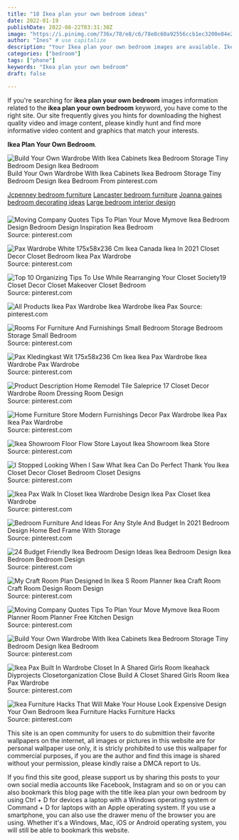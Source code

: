 ```yaml
---
title: "18 Ikea plan your own bedroom ideas"
date: 2022-01-19
publishDate: 2022-08-22T03:31:30Z
image: "https://i.pinimg.com/736x/78/e8/c6/78e8c60a92556ccb1ec3200e84e21246.jpg"
author: "Ines" # use capitalize
description: "Your Ikea plan your own bedroom images are available. Ikea plan your own bedroom are a topic that is being searched for and liked by netizens now. You can Download the Ikea plan your own bedroom files here. Find and Download all royalty-free vectors."
categories: ["bedroom"]
tags: ["phone"]
keywords: "Ikea plan your own bedroom"
draft: false

---
```


If you're searching for **ikea plan your own bedroom** images information related to the **ikea plan your own bedroom** keyword, you have come to the right  site.  Our site frequently  gives you  hints  for downloading  the highest  quality video and image  content, please kindly hunt and find more informative video content and graphics  that match your interests.

**Ikea Plan Your Own Bedroom**. 

![Build Your Own Wardrobe With Ikea Cabinets Ikea Bedroom Storage Tiny Bedroom Design Ikea Bedroom](https://i.pinimg.com/originals/07/4e/c0/074ec0669394cad484da1a463dca0c9e.jpg "Build Your Own Wardrobe With Ikea Cabinets Ikea Bedroom Storage Tiny Bedroom Design Ikea Bedroom")
Build Your Own Wardrobe With Ikea Cabinets Ikea Bedroom Storage Tiny Bedroom Design Ikea Bedroom From pinterest.com

[Jcpenney bedroom furniture](/jcpenney-bedroom-furniture/)
[Lancaster bedroom furniture](/lancaster-bedroom-furniture/)
[Joanna gaines bedroom decorating ideas](/joanna-gaines-bedroom-decorating-ideas/)
[Large bedroom interior design](/large-bedroom-interior-design/)



### 

 


![Moving Company Quotes Tips To Plan Your Move Mymove Ikea Bedroom Design Bedroom Design Inspiration Ikea Bedroom](https://i.pinimg.com/originals/22/ed/8e/22ed8e722b8791b4bca09bc23156a4c5.jpg "Moving Company Quotes Tips To Plan Your Move Mymove Ikea Bedroom Design Bedroom Design Inspiration Ikea Bedroom")
Source: pinterest.com

 

![Pax Wardrobe White 175x58x236 Cm Ikea Canada Ikea In 2021 Closet Decor Closet Bedroom Ikea Pax Wardrobe](https://i.pinimg.com/736x/81/af/3f/81af3f5a26edabcefdbf2a6a1893b203.jpg "Pax Wardrobe White 175x58x236 Cm Ikea Canada Ikea In 2021 Closet Decor Closet Bedroom Ikea Pax Wardrobe")
Source: pinterest.com

 

![Top 10 Organizing Tips To Use While Rearranging Your Closet Society19 Closet Decor Closet Makeover Closet Bedroom](https://i.pinimg.com/564x/a1/ba/c6/a1bac61db999f80a5ad582f182bc5cc7.jpg "Top 10 Organizing Tips To Use While Rearranging Your Closet Society19 Closet Decor Closet Makeover Closet Bedroom")
Source: pinterest.com

 

![All Products Ikea Pax Wardrobe Ikea Wardrobe Ikea Pax](https://i.pinimg.com/originals/c1/08/5c/c1085c96891e22daa43c5267401e04b9.jpg "All Products Ikea Pax Wardrobe Ikea Wardrobe Ikea Pax")
Source: pinterest.com

 

![Rooms For Furniture And Furnishings Small Bedroom Storage Bedroom Storage Small Bedroom](https://i.pinimg.com/736x/44/bc/4c/44bc4c65dc3e06e9af71dee899c7b29a.jpg "Rooms For Furniture And Furnishings Small Bedroom Storage Bedroom Storage Small Bedroom")
Source: pinterest.com

 

![Pax Kledingkast Wit 175x58x236 Cm Ikea Ikea Pax Wardrobe Ikea Wardrobe Pax Wardrobe](https://i.pinimg.com/originals/d7/e9/f5/d7e9f5894ccddcda3b24c3c67e1aa982.png "Pax Kledingkast Wit 175x58x236 Cm Ikea Ikea Pax Wardrobe Ikea Wardrobe Pax Wardrobe")
Source: pinterest.com

 

![Product Description Home Remodel Tile Saleprice 17 Closet Decor Wardrobe Room Dressing Room Design](https://i.pinimg.com/originals/49/07/9a/49079afe235247cbe17b7cd529712a93.jpg "Product Description Home Remodel Tile Saleprice 17 Closet Decor Wardrobe Room Dressing Room Design")
Source: pinterest.com

 

![Home Furniture Store Modern Furnishings Decor Pax Wardrobe Ikea Pax Ikea Pax Wardrobe](https://i.pinimg.com/564x/fc/6c/35/fc6c35580f8b333455d53977731d45a0.jpg "Home Furniture Store Modern Furnishings Decor Pax Wardrobe Ikea Pax Ikea Pax Wardrobe")
Source: pinterest.com

 

![Ikea Showroom Floor Flow Store Layout Ikea Showroom Ikea Store](https://i.pinimg.com/originals/a7/b5/72/a7b572196c74e57c697b1db8052d56f3.jpg "Ikea Showroom Floor Flow Store Layout Ikea Showroom Ikea Store")
Source: pinterest.com

 

![I Stopped Looking When I Saw What Ikea Can Do Perfect Thank You Ikea Closet Decor Closet Bedroom Closet Designs](https://i.pinimg.com/originals/e1/ea/2f/e1ea2f6fd5ee33cd05474aad76e8713e.jpg "I Stopped Looking When I Saw What Ikea Can Do Perfect Thank You Ikea Closet Decor Closet Bedroom Closet Designs")
Source: pinterest.com

 

![Ikea Pax Walk In Closet Ikea Wardrobe Design Ikea Pax Closet Ikea Wardrobe](https://i.pinimg.com/736x/c6/6f/eb/c66feb02e15027ec77c223bca536f585--walk-in-wardrobe-wardrobe-ideas.jpg "Ikea Pax Walk In Closet Ikea Wardrobe Design Ikea Pax Closet Ikea Wardrobe")
Source: pinterest.com

 

![Bedroom Furniture And Ideas For Any Style And Budget In 2021 Bedroom Design Home Bed Frame With Storage](https://i.pinimg.com/564x/fc/16/5e/fc165ef82439a4f2fd1f0abbc231800b.jpg "Bedroom Furniture And Ideas For Any Style And Budget In 2021 Bedroom Design Home Bed Frame With Storage")
Source: pinterest.com

 

![24 Budget Friendly Ikea Bedroom Design Ideas Ikea Bedroom Design Ikea Bedroom Bedroom Design](https://i.pinimg.com/originals/32/bd/54/32bd54ae8918498324dbd66044d45d4a.png "24 Budget Friendly Ikea Bedroom Design Ideas Ikea Bedroom Design Ikea Bedroom Bedroom Design")
Source: pinterest.com

 

![My Craft Room Plan Designed In Ikea S Room Planner Ikea Craft Room Craft Room Design Room Design](https://i.pinimg.com/736x/ca/73/58/ca7358f5d6f3ceb5ca6db5ec91a9f19c.jpg "My Craft Room Plan Designed In Ikea S Room Planner Ikea Craft Room Craft Room Design Room Design")
Source: pinterest.com

 

![Moving Company Quotes Tips To Plan Your Move Mymove Ikea Room Planner Room Planner Free Kitchen Design](https://i.pinimg.com/originals/6e/98/cf/6e98cf72640f6eadec007615e0de7f4a.gif "Moving Company Quotes Tips To Plan Your Move Mymove Ikea Room Planner Room Planner Free Kitchen Design")
Source: pinterest.com

 

![Build Your Own Wardrobe With Ikea Cabinets Ikea Bedroom Storage Tiny Bedroom Design Ikea Bedroom](https://i.pinimg.com/originals/07/4e/c0/074ec0669394cad484da1a463dca0c9e.jpg "Build Your Own Wardrobe With Ikea Cabinets Ikea Bedroom Storage Tiny Bedroom Design Ikea Bedroom")
Source: pinterest.com

 

![Ikea Pax Built In Wardrobe Closet In A Shared Girls Room Ikeahack Diyprojects Closetorganization Close Build A Closet Shared Girls Room Ikea Pax Wardrobe](https://i.pinimg.com/736x/9b/86/c5/9b86c53d0bde3d9d0fa68b063ef81d24.jpg "Ikea Pax Built In Wardrobe Closet In A Shared Girls Room Ikeahack Diyprojects Closetorganization Close Build A Closet Shared Girls Room Ikea Pax Wardrobe")
Source: pinterest.com

 

![Ikea Furniture Hacks That Will Make Your House Look Expensive Design Your Own Bedroom Ikea Furniture Hacks Furniture Hacks](https://i.pinimg.com/736x/78/e8/c6/78e8c60a92556ccb1ec3200e84e21246.jpg "Ikea Furniture Hacks That Will Make Your House Look Expensive Design Your Own Bedroom Ikea Furniture Hacks Furniture Hacks")
Source: pinterest.com

 

This site is an open community for users to do submittion their favorite wallpapers on the internet, all images or pictures in this website are for personal wallpaper use only, it is stricly prohibited to use this wallpaper for commercial purposes, if you are the author and find this image is shared without your permission, please kindly raise a DMCA report to Us.

If you find this site good, please support us by sharing this posts to your own social media accounts like Facebook, Instagram and so on or you can also bookmark this blog page with the title ikea plan your own bedroom by using Ctrl + D for devices a laptop with a Windows operating system or Command + D for laptops with an Apple operating system. If you use a smartphone, you can also use the drawer menu of the browser you are using. Whether it's a Windows, Mac, iOS or Android operating system, you will still be able to bookmark this website.
